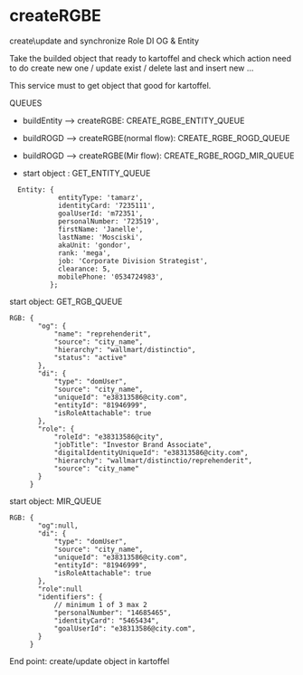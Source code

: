 # createRGBE

create\update and synchronize Role DI OG & Entity

Take the builded object that ready to kartoffel and check which action need to do
create new one / update exist / delete last and insert new ...

This service must to get object that good for kartoffel.

QUEUES

- buildEntity --> createRGBE: CREATE_RGBE_ENTITY_QUEUE
- buildROGD --> createRGBE(normal flow): CREATE_RGBE_ROGD_QUEUE
- buildROGD --> createRGBE(Mir flow): CREATE_RGBE_ROGD_MIR_QUEUE

- start object : GET_ENTITY_QUEUE
```
  Entity: {
            entityType: 'tamarz',
            identityCard: '7235111',
            goalUserId: 'm72351',
            personalNumber: '723519',
            firstName: 'Janelle',
            lastName: 'Mosciski',
            akaUnit: 'gondor',
            rank: 'mega',
            job: 'Corporate Division Strategist',
            clearance: 5,
            mobilePhone: '0534724983',
          };
 ```
  start object: GET_RGB_QUEUE
  ```
  RGB: {
         "og": {
             "name": "reprehenderit",
             "source": "city_name",
             "hierarchy": "wallmart/distinctio",
             "status": "active"
         },
         "di": {
             "type": "domUser",
             "source": "city_name",
             "uniqueId": "e38313586@city.com",
             "entityId": "81946999",
             "isRoleAttachable": true
         },
         "role": {
             "roleId": "e38313586@city",
             "jobTitle": "Investor Brand Associate",
             "digitalIdentityUniqueId": "e38313586@city.com",
             "hierarchy": "wallmart/distinctio/reprehenderit",
             "source": "city_name"
         }
       }
 ```
  start object: MIR_QUEUE
  ```
  RGB: {
         "og":null,
         "di": {
             "type": "domUser",
             "source": "city_name",
             "uniqueId": "e38313586@city.com",
             "entityId": "81946999",
             "isRoleAttachable": true
         },
         "role":null
         "identifiers": {
             // minimum 1 of 3 max 2
             "personalNumber": "14685465",
             "identityCard": "5465434",
             "goalUserId": "e38313586@city.com",
         }
       }
 ```
  End point: create/update object in kartoffel
 
